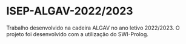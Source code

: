 # ISEP-ALGAV-2022/2023
 Trabalho desenvolvido na cadeira ALGAV no ano letivo 2022/2023.
 O projeto foi desenvolvido com a utilização do SWI-Prolog.
